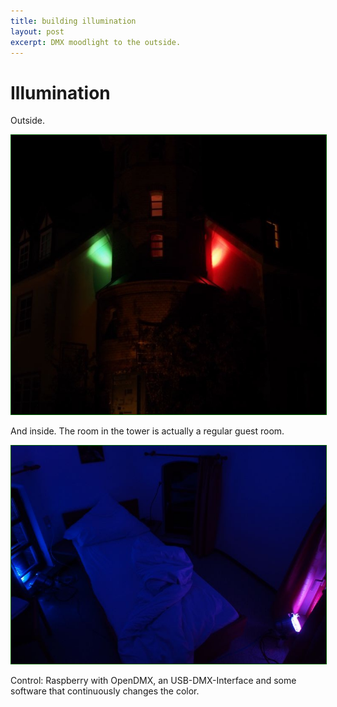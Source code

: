 ```yaml
---
title: building illumination
layout: post
excerpt: DMX moodlight to the outside.
---
```


# Illumination

Outside.

<div align='center'><img src='/images/lightoutside.jpg' style='border: 1px solid darkgreen;'></div>

And inside. The room in the tower is actually a regular
guest room.

<div align='center'><img src='/images/lightsetup.jpg' style='border: 1px solid darkgreen;'></div>

Control: Raspberry with OpenDMX, an USB-DMX-Interface and some software that continuously
changes the color.
